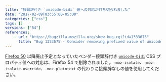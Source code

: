 ```yaml
---
title: "接頭辞付き `unicode-bidi` 値への対応が打ち切られました"
date: "2017-02-09T03:55:00-05:00"
categories: ["css"]
tags: []
versions: ["54"]
references:
    - url: "https://bugzilla.mozilla.org/show_bug.cgi?id=1333675"
      title: "Bug 1333675 - Consider removing prefixed value of unicode-bidi"
---
```

[Firefox 50](https://www.fxsitecompat.dev/ja/docs/2016/unicode-bidi-values-have-been-unprefixed/) 以降廃止予定となっていたベンダー接頭辞付き [`unicode-bidi`](https://developer.mozilla.org/docs/Web/CSS/unicode-bidi) CSS プロパティ値への対応は、Firefox 54 で削除されました。`-moz-isolate`、`-moz-isolate-override`、`-moz-plaintext` の代わりに接頭辞なしの値を使用してください。
